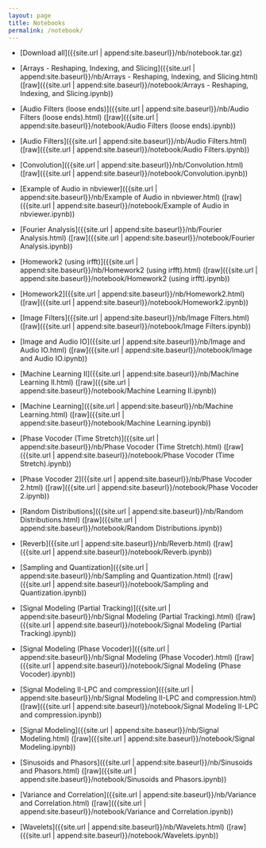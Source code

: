 ```yaml
---
layout: page
title: Notebooks
permalink: /notebook/
---
```


- [Download all]({{site.url | append:site.baseurl}}/nb/notebook.tar.gz)


- [Arrays - Reshaping, Indexing, and Slicing]({{site.url | append:site.baseurl}}/nb/Arrays - Reshaping, Indexing, and Slicing.html) ([raw]({{site.url | append:site.baseurl}}/notebook/Arrays - Reshaping, Indexing, and Slicing.ipynb))
- [Audio Filters (loose ends)]({{site.url | append:site.baseurl}}/nb/Audio Filters (loose ends).html) ([raw]({{site.url | append:site.baseurl}}/notebook/Audio Filters (loose ends).ipynb))
- [Audio Filters]({{site.url | append:site.baseurl}}/nb/Audio Filters.html) ([raw]({{site.url | append:site.baseurl}}/notebook/Audio Filters.ipynb))
- [Convolution]({{site.url | append:site.baseurl}}/nb/Convolution.html) ([raw]({{site.url | append:site.baseurl}}/notebook/Convolution.ipynb))
- [Example of Audio in nbviewer]({{site.url | append:site.baseurl}}/nb/Example of Audio in nbviewer.html) ([raw]({{site.url | append:site.baseurl}}/notebook/Example of Audio in nbviewer.ipynb))
- [Fourier Analysis]({{site.url | append:site.baseurl}}/nb/Fourier Analysis.html) ([raw]({{site.url | append:site.baseurl}}/notebook/Fourier Analysis.ipynb))
- [Homework2 (using irfft)]({{site.url | append:site.baseurl}}/nb/Homework2 (using irfft).html) ([raw]({{site.url | append:site.baseurl}}/notebook/Homework2 (using irfft).ipynb))
- [Homework2]({{site.url | append:site.baseurl}}/nb/Homework2.html) ([raw]({{site.url | append:site.baseurl}}/notebook/Homework2.ipynb))
- [Image Filters]({{site.url | append:site.baseurl}}/nb/Image Filters.html) ([raw]({{site.url | append:site.baseurl}}/notebook/Image Filters.ipynb))
- [Image and Audio IO]({{site.url | append:site.baseurl}}/nb/Image and Audio IO.html) ([raw]({{site.url | append:site.baseurl}}/notebook/Image and Audio IO.ipynb))
- [Machine Learning II]({{site.url | append:site.baseurl}}/nb/Machine Learning II.html) ([raw]({{site.url | append:site.baseurl}}/notebook/Machine Learning II.ipynb))
- [Machine Learning]({{site.url | append:site.baseurl}}/nb/Machine Learning.html) ([raw]({{site.url | append:site.baseurl}}/notebook/Machine Learning.ipynb))
- [Phase Vocoder (Time Stretch)]({{site.url | append:site.baseurl}}/nb/Phase Vocoder (Time Stretch).html) ([raw]({{site.url | append:site.baseurl}}/notebook/Phase Vocoder (Time Stretch).ipynb))
- [Phase Vocoder 2]({{site.url | append:site.baseurl}}/nb/Phase Vocoder 2.html) ([raw]({{site.url | append:site.baseurl}}/notebook/Phase Vocoder 2.ipynb))
- [Random Distributions]({{site.url | append:site.baseurl}}/nb/Random Distributions.html) ([raw]({{site.url | append:site.baseurl}}/notebook/Random Distributions.ipynb))
- [Reverb]({{site.url | append:site.baseurl}}/nb/Reverb.html) ([raw]({{site.url | append:site.baseurl}}/notebook/Reverb.ipynb))
- [Sampling and Quantization]({{site.url | append:site.baseurl}}/nb/Sampling and Quantization.html) ([raw]({{site.url | append:site.baseurl}}/notebook/Sampling and Quantization.ipynb))
- [Signal Modeling (Partial Tracking)]({{site.url | append:site.baseurl}}/nb/Signal Modeling (Partial Tracking).html) ([raw]({{site.url | append:site.baseurl}}/notebook/Signal Modeling (Partial Tracking).ipynb))
- [Signal Modeling (Phase Vocoder)]({{site.url | append:site.baseurl}}/nb/Signal Modeling (Phase Vocoder).html) ([raw]({{site.url | append:site.baseurl}}/notebook/Signal Modeling (Phase Vocoder).ipynb))
- [Signal Modeling II-LPC and compression]({{site.url | append:site.baseurl}}/nb/Signal Modeling II-LPC and compression.html) ([raw]({{site.url | append:site.baseurl}}/notebook/Signal Modeling II-LPC and compression.ipynb))
- [Signal Modeling]({{site.url | append:site.baseurl}}/nb/Signal Modeling.html) ([raw]({{site.url | append:site.baseurl}}/notebook/Signal Modeling.ipynb))
- [Sinusoids and Phasors]({{site.url | append:site.baseurl}}/nb/Sinusoids and Phasors.html) ([raw]({{site.url | append:site.baseurl}}/notebook/Sinusoids and Phasors.ipynb))
- [Variance and Correlation]({{site.url | append:site.baseurl}}/nb/Variance and Correlation.html) ([raw]({{site.url | append:site.baseurl}}/notebook/Variance and Correlation.ipynb))
- [Wavelets]({{site.url | append:site.baseurl}}/nb/Wavelets.html) ([raw]({{site.url | append:site.baseurl}}/notebook/Wavelets.ipynb))
